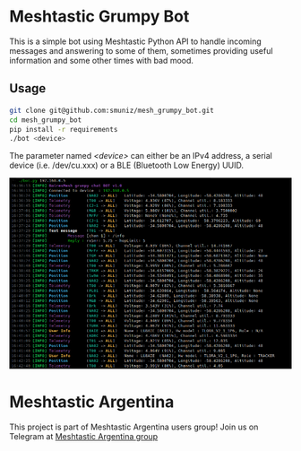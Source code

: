# Meshtastic Grumpy Bot

This is a simple bot using Meshtastic Python API to handle incoming messages and answering to some of them, sometimes providing useful information and some other times with bad mood.

## Usage

```sh
git clone git@github.com:smuniz/mesh_grumpy_bot.git
cd mesh_grumpy_bot
pip install -r requirements
./bot <device>
```

The parameter named *\<device\>* can either be an IPv4 address, a serial device (i.e. /dev/cu.xxx) or a BLE (Bluetooth Low Energy) UUID.

![Output example](assets/bot_working.bmp)


# Meshtastic Argentina

This project is part of Meshtastic Argentina users group!
Join us on Telegram at [Meshtastic Argentina group](https://t.me/meshtastic_argentina)

